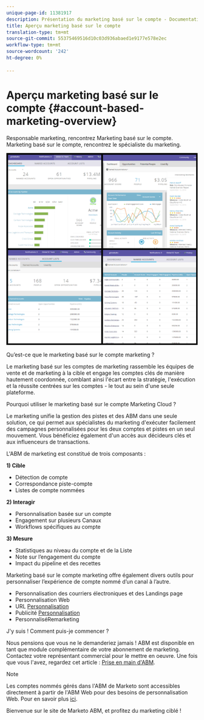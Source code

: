 ```yaml
---
unique-page-id: 11381917
description: Présentation du marketing basé sur le compte - Documentation du marketing - Documentation du produit
title: Aperçu marketing basé sur le compte
translation-type: tm+mt
source-git-commit: 55375469516d10c03d936abaed1e9177e578e2ec
workflow-type: tm+mt
source-wordcount: '242'
ht-degree: 0%

---
```



# Aperçu marketing basé sur le compte {#account-based-marketing-overview}

Responsable marketing, rencontrez Marketing basé sur le compte. Marketing basé sur le compte, rencontrez le spécialiste du marketing.

![](assets/photo-collage.png)

Qu’est-ce que le marketing basé sur le compte marketing ?

Le marketing basé sur les comptes de marketing rassemble les équipes de vente et de marketing à la cible et engage les comptes clés de manière hautement coordonnée, comblant ainsi l&#39;écart entre la stratégie, l&#39;exécution et la réussite centrées sur les comptes - le tout au sein d&#39;une seule plateforme.

Pourquoi utiliser le marketing basé sur le compte Marketing Cloud ?

Le marketing unifie la gestion des pistes et des ABM dans une seule solution, ce qui permet aux spécialistes du marketing d&#39;exécuter facilement des campagnes personnalisées pour les deux comptes et pistes en un seul mouvement. Vous bénéficiez également d&#39;un accès aux décideurs clés et aux influenceurs de transactions.

L&#39;ABM de marketing est constitué de trois composants :

**1) Cible**

* Détection de compte
* Correspondance piste-compte
* Listes de compte nommées

**2) Interagir**

* Personnalisation basée sur un compte
* Engagement sur plusieurs Canaux
* Workflows spécifiques au compte

**3) Mesure**

* Statistiques au niveau du compte et de la Liste
* Note sur l’engagement du compte
* Impact du pipeline et des recettes

Marketing basé sur le compte marketing offre également divers outils pour personnaliser l’expérience de compte nommé d’un canal à l’autre.

* Personnalisation des courriers électroniques et des Landings page
* Personnalisation Web
* URL [Personnalisation](/help/marketo/product-docs/demand-generation/landing-pages/personalizing-landing-pages/enable-personalized-urls-for-your-account.md)
* Publicité [Personnalisation](/help/marketo/product-docs/demand-generation/facebook/create-a-custom-audience-in-facebook.md)
* [](/help/marketo/product-docs/web-personalization/website-retargeting/retargeting-with-web-personalization-data.md) PersonnaliséRemarketing

J&#39;y suis ! Comment puis-je commencer ?

Nous pensions que vous ne le demanderiez jamais ! ABM est disponible en tant que module complémentaire de votre abonnement de marketing. Contactez votre représentant commercial pour le mettre en oeuvre. Une fois que vous l&#39;avez, regardez cet article : [Prise en main d&#39;ABM](/help/marketo/product-docs/account-based-marketing/setup-abm/getting-started-with-abm.md).

>[!NOTE]
>
>Les comptes nommés gérés dans l&#39;ABM de Marketo sont accessibles directement à partir de l&#39;ABM Web pour des besoins de personnalisation Web. Pour en savoir plus [ici](/help/marketo/product-docs/web-personalization/account-based-web-marketing/account-based-web-marketing-with-abm.md).

Bienvenue sur le site de Marketo ABM, et profitez du marketing ciblé !
